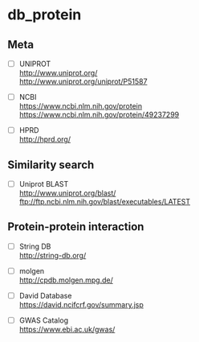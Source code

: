 # db_protein

## Meta
- [ ] UNIPROT <br />
http://www.uniprot.org/ <br />
http://www.uniprot.org/uniprot/P51587

- [ ] NCBI <br />
https://www.ncbi.nlm.nih.gov/protein <br />
https://www.ncbi.nlm.nih.gov/protein/49237299

- [ ] HPRD <br />
http://hprd.org/

## Similarity search
- [ ]  Uniprot BLAST <br />
http://www.uniprot.org/blast/ <br />
ftp://ftp.ncbi.nlm.nih.gov/blast/executables/LATEST

## Protein-protein interaction
- [ ] String DB <br />
http://string-db.org/

- [ ] molgen <br />
http://cpdb.molgen.mpg.de/ <br />

- [ ] David Database <br />
https://david.ncifcrf.gov/summary.jsp <br />

- [ ] GWAS Catalog <br />
https://www.ebi.ac.uk/gwas/ <br />
